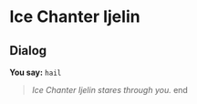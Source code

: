 # Ice Chanter Ijelin
## Dialog

**You say:** `hail`



>*Ice Chanter Ijelin stares through you.*
end

